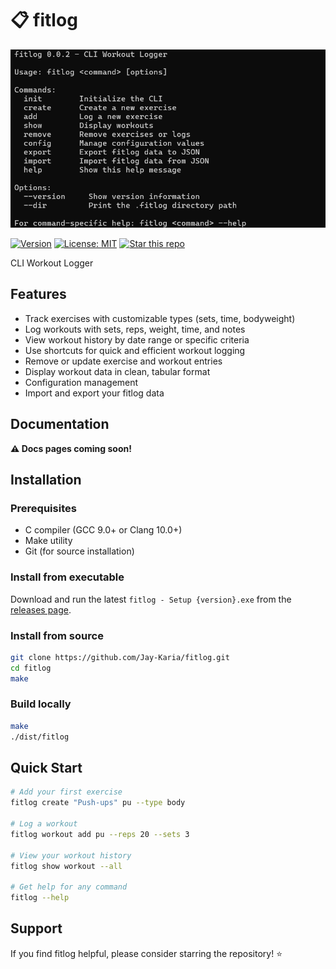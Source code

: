 # 📋 fitlog

![fitlog](./public/fitlog-0.0.2.png)

[![Version](https://img.shields.io/badge/version-0.0.2-blue.svg)](https://github.com/yourusername/fitlog)
[![License: MIT](https://img.shields.io/badge/License-MIT-yellow.svg)](https://opensource.org/licenses/MIT)
[![Star this repo](https://img.shields.io/github/stars/Jay-Karia/fitlog?style=social)](https://github.com/Jay-Karia/fitlog)

CLI Workout Logger

## Features

- Track exercises with customizable types (sets, time, bodyweight)
- Log workouts with sets, reps, weight, time, and notes
- View workout history by date range or specific criteria
- Use shortcuts for quick and efficient workout logging
- Remove or update exercise and workout entries
- Display workout data in clean, tabular format
- Configuration management
- Import and export your fitlog data

## Documentation

**⚠️ Docs pages coming soon!**

## Installation

### Prerequisites

- C compiler (GCC 9.0+ or Clang 10.0+)
- Make utility
- Git (for source installation)

### Install from executable

Download and run the latest `fitlog - Setup {version}.exe` from the [releases page](https://github.com/Jay-Karia/fitlog/releases).

### Install from source

```bash
git clone https://github.com/Jay-Karia/fitlog.git
cd fitlog
make
```

### Build locally

```bash
make
./dist/fitlog
```

## Quick Start

```bash
# Add your first exercise
fitlog create "Push-ups" pu --type body

# Log a workout
fitlog workout add pu --reps 20 --sets 3

# View your workout history
fitlog show workout --all

# Get help for any command
fitlog --help
```

## Support

If you find fitlog helpful, please consider starring the repository! ⭐
